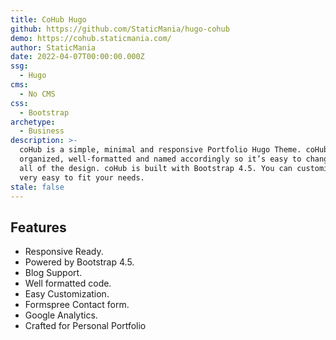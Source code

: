 ```yaml
---
title: CoHub Hugo
github: https://github.com/StaticMania/hugo-cohub
demo: https://cohub.staticmania.com/
author: StaticMania
date: 2022-04-07T00:00:00.000Z
ssg:
  - Hugo
cms:
  - No CMS
css:
  - Bootstrap
archetype:
  - Business
description: >-
  coHub is a simple, minimal and responsive Portfolio Hugo Theme. coHub is well
  organized, well-formatted and named accordingly so it’s easy to change any and
  all of the design. coHub is built with Bootstrap 4.5. You can customize it
  very easy to fit your needs.
stale: false
---
```


## Features

* Responsive Ready.
* Powered by Bootstrap 4.5.
* Blog Support.
* Well formatted code.
* Easy Customization.
* Formspree Contact form.
* Google Analytics.
* Crafted for Personal Portfolio
